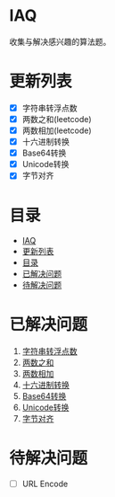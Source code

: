 # IAQ
收集与解决感兴趣的算法题。

# 更新列表
- [x] 字符串转浮点数
- [x] 两数之和(leetcode)
- [x] 两数相加(leetcode)
- [x] 十六进制转换
- [x] Base64转换
- [x] Unicode转换
- [x] 字节对齐

# 目录
- [IAQ](#iaq)
- [更新列表](#更新列表)
- [目录](#目录)
- [已解决问题](#已解决问题)
- [待解决问题](#待解决问题)


# 已解决问题

1. [字符串转浮点数](IAQ/str2float/README.md)
2. [两数之和](IAQ/twosum/README.md)
3. [两数相加](IAQ/add_two_numbers/README.md)
4. [十六进制转换](IAQ/hexadecimal_convertion/README.md)
5. [Base64转换](IAQ/base64/README.md)
6. [Unicode转换](IAQ/unicode/README.md)
7. [字节对齐](IAQ/byte_alignment/README.md)


# 待解决问题
- [ ] URL Encode